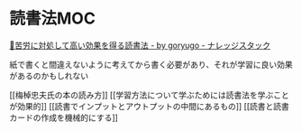 # 読書法MOC

[📖苦労に対処して高い効果を得る読書法 - by goryugo - ナレッジスタック](https://knowledgestuck.substack.com/p/fd6)

紙で書くと間違えないように考えてから書く必要があり、それが学習に良い効果があるのかもしれない

[[梅棹忠夫氏の本の読み方]]
[[学習方法について学ぶためには読書法を学ぶことが効果的]]
[[読書でインプットとアウトプットの中間にあるもの]]
[[読書と読書カードの作成を機械的にする]]
